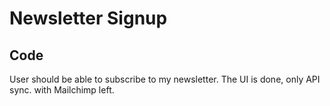 # Newsletter Signup

## Code

User should be able to subscribe to my newsletter. The UI is done, only API sync. with Mailchimp left.
